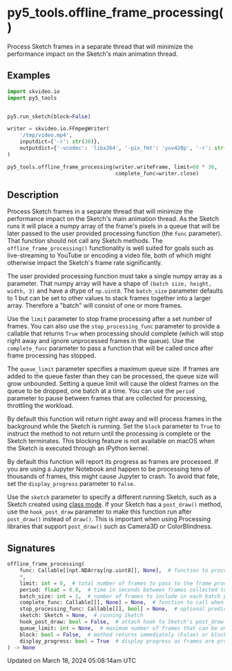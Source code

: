 # py5_tools.offline_frame_processing()

Process Sketch frames in a separate thread that will minimize the performance impact on the Sketch's main animation thread.

## Examples

<div class="example-table">

<div class="example-row"><div class="example-cell-image">

</div><div class="example-cell-code">

```python
import skvideo.io
import py5_tools


py5.run_sketch(block=False)

writer = skvideo.io.FFmpegWriter(
    '/tmp/video.mp4',
    inputdict={'-r': str(30)},
    outputdict={'-vcodec': 'libx264', '-pix_fmt': 'yuv420p', '-r': str(30)}
)

py5_tools.offline_frame_processing(writer.writeFrame, limit=60 * 30,
                                   complete_func=writer.close)
```

</div></div>

</div>

## Description

Process Sketch frames in a separate thread that will minimize the performance impact on the Sketch's main animation thread. As the Sketch runs it will place a numpy array of the frame's pixels in a queue that will be later passed to the user provided processing function (the `func` parameter). That function should not call any Sketch methods. The `offline_frame_processing()` functionality is well suited for goals such as live-streaming to YouTube or encoding a video file, both of which might otherwise impact the Sketch's frame rate significantly.

The user provided processing function must take a single numpy array as a parameter. That numpy array will have a shape of `(batch size, height, width, 3)` and have a dtype of `np.uint8`. The `batch_size` parameter defaults to 1 but can be set to other values to stack frames together into a larger array. Therefore a "batch" will consist of one or more frames.

Use the `limit` parameter to stop frame processing after a set number of frames. You can also use the `stop_processing_func` parameter to provide a callable that returns `True` when processing should complete (which will stop right away and ignore unprocessed frames in the queue). Use the `complete_func` parameter to pass a function that will be called once after frame processing has stopped.

The `queue_limit` parameter specifies a maximum queue size. If frames are added to the queue faster than they can be processed, the queue size will grow unbounded. Setting a queue limit will cause the oldest frames on the queue to be dropped, one batch at a time. You can use the `period` parameter to pause between frames that are collected for processing, throttling the workload.

By default this function will return right away and will process frames in the background while the Sketch is running. Set the `block` parameter to `True` to instruct the method to not return until the processing is complete or the Sketch terminates. This blocking feature is not available on macOS when the Sketch is executed through an IPython kernel.

By default this function will report its progress as frames are processed. If you are using a Jupyter Notebook and happen to be processing tens of thousands of frames, this might cause Jupyter to crash. To avoid that fate, set the `display_progress` parameter to `False`.

Use the `sketch` parameter to specify a different running Sketch, such as a Sketch created using [class mode](content-py5-modes-class-mode). If your Sketch has a `post_draw()` method, use the `hook_post_draw` parameter to make this function run after `post_draw()` instead of `draw()`. This is important when using Processing libraries that support `post_draw()` such as Camera3D or ColorBlindness.

## Signatures

```python
offline_frame_processing(
    func: Callable[[npt.NDArray[np.uint8]], None],  # function to process the Sketch's pixels, one batch at a time
    *,
    limit: int = 0,  # total number of frames to pass to the frame processing function
    period: float = 0.0,  # time in seconds between frames collected to be passed to the frame processing function (default 0 means no delay)
    batch_size: int = 1,  # number of frames to include in each batch passed to the frame processing function
    complete_func: Callable[[], None] = None,  # function to call when frame processing is complete
    stop_processing_func: Callable[[], bool] = None,  # optional predicate function that determines if frame processing should terminate
    sketch: Sketch = None,  # running Sketch
    hook_post_draw: bool = False,  # attach hook to Sketch's post_draw method instead of draw
    queue_limit: int = None,  # maximum number of frames that can be on the queue waiting to be processed
    block: bool = False,  # method returns immediately (False) or blocks until function returns (True)
    display_progress: bool = True  # display progress as frames are processed
) -> None
```

Updated on March 18, 2024 05:08:14am UTC
